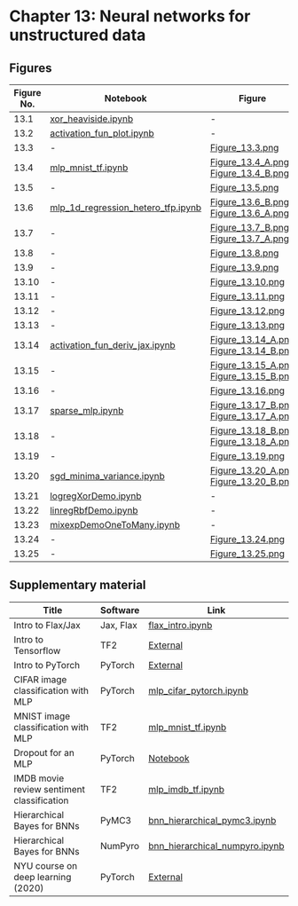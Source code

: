 
# Chapter 13: Neural networks for unstructured data

## Figures

|Figure No. | Notebook | Figure |
|--|--|--|
| 13.1 | [xor_heaviside.ipynb](xor_heaviside.ipynb) | - |
| 13.2 | [activation_fun_plot.ipynb](activation_fun_plot.ipynb) | - |
| 13.3 | - | [Figure_13.3.png](https://github.com/probml/pml-book/blob/main/book1-figures/Figure_13.3.png)<br/> |
| 13.4 | [mlp_mnist_tf.ipynb](mlp_mnist_tf.ipynb) | [Figure_13.4_A.png](https://github.com/probml/pml-book/blob/main/book1-figures/Figure_13.4_A.png)<br/>[Figure_13.4_B.png](https://github.com/probml/pml-book/blob/main/book1-figures/Figure_13.4_B.png)<br/> |
| 13.5 | - | [Figure_13.5.png](https://github.com/probml/pml-book/blob/main/book1-figures/Figure_13.5.png)<br/> |
| 13.6 | [mlp_1d_regression_hetero_tfp.ipynb](mlp_1d_regression_hetero_tfp.ipynb) | [Figure_13.6_B.png](https://github.com/probml/pml-book/blob/main/book1-figures/Figure_13.6_B.png)<br/>[Figure_13.6_A.png](https://github.com/probml/pml-book/blob/main/book1-figures/Figure_13.6_A.png)<br/> |
| 13.7 | - | [Figure_13.7_B.png](https://github.com/probml/pml-book/blob/main/book1-figures/Figure_13.7_B.png)<br/>[Figure_13.7_A.png](https://github.com/probml/pml-book/blob/main/book1-figures/Figure_13.7_A.png)<br/> |
| 13.8 | - | [Figure_13.8.png](https://github.com/probml/pml-book/blob/main/book1-figures/Figure_13.8.png)<br/> |
| 13.9 | - | [Figure_13.9.png](https://github.com/probml/pml-book/blob/main/book1-figures/Figure_13.9.png)<br/> |
| 13.10 | - | [Figure_13.10.png](https://github.com/probml/pml-book/blob/main/book1-figures/Figure_13.10.png)<br/> |
| 13.11 | - | [Figure_13.11.png](https://github.com/probml/pml-book/blob/main/book1-figures/Figure_13.11.png)<br/> |
| 13.12 | - | [Figure_13.12.png](https://github.com/probml/pml-book/blob/main/book1-figures/Figure_13.12.png)<br/> |
| 13.13 | - | [Figure_13.13.png](https://github.com/probml/pml-book/blob/main/book1-figures/Figure_13.13.png)<br/> |
| 13.14 | [activation_fun_deriv_jax.ipynb](activation_fun_deriv_jax.ipynb) | [Figure_13.14_A.png](https://github.com/probml/pml-book/blob/main/book1-figures/Figure_13.14_A.png)<br/>[Figure_13.14_B.png](https://github.com/probml/pml-book/blob/main/book1-figures/Figure_13.14_B.png)<br/> |
| 13.15 | - | [Figure_13.15_A.png](https://github.com/probml/pml-book/blob/main/book1-figures/Figure_13.15_A.png)<br/>[Figure_13.15_B.png](https://github.com/probml/pml-book/blob/main/book1-figures/Figure_13.15_B.png)<br/> |
| 13.16 | - | [Figure_13.16.png](https://github.com/probml/pml-book/blob/main/book1-figures/Figure_13.16.png)<br/> |
| 13.17 | [sparse_mlp.ipynb](sparse_mlp.ipynb) | [Figure_13.17_B.png](https://github.com/probml/pml-book/blob/main/book1-figures/Figure_13.17_B.png)<br/>[Figure_13.17_A.png](https://github.com/probml/pml-book/blob/main/book1-figures/Figure_13.17_A.png)<br/> |
| 13.18 | - | [Figure_13.18_B.png](https://github.com/probml/pml-book/blob/main/book1-figures/Figure_13.18_B.png)<br/>[Figure_13.18_A.png](https://github.com/probml/pml-book/blob/main/book1-figures/Figure_13.18_A.png)<br/> |
| 13.19 | - | [Figure_13.19.png](https://github.com/probml/pml-book/blob/main/book1-figures/Figure_13.19.png)<br/> |
| 13.20 | [sgd_minima_variance.ipynb](sgd_minima_variance.ipynb) | [Figure_13.20_A.png](https://github.com/probml/pml-book/blob/main/book1-figures/Figure_13.20_A.png)<br/>[Figure_13.20_B.png](https://github.com/probml/pml-book/blob/main/book1-figures/Figure_13.20_B.png)<br/> |
| 13.21 | [logregXorDemo.ipynb](logregXorDemo.ipynb) | - |
| 13.22 | [linregRbfDemo.ipynb](linregRbfDemo.ipynb) | - |
| 13.23 | [mixexpDemoOneToMany.ipynb](mixexpDemoOneToMany.ipynb) | - |
| 13.24 | - | [Figure_13.24.png](https://github.com/probml/pml-book/blob/main/book1-figures/Figure_13.24.png)<br/> |
| 13.25 | - | [Figure_13.25.png](https://github.com/probml/pml-book/blob/main/book1-figures/Figure_13.25.png)<br/> |

## Supplementary material

|Title|Software|Link|
-|-|-
|Intro to Flax/Jax|Jax, Flax|[flax_intro.ipynb](https://colab.research.google.com/github/probml/pyprobml/blob/master/notebooks/book1/13/flax_intro.ipynb)
|Intro to Tensorflow|TF2|[External](https://www.tensorflow.org/tutorials)
|Intro to PyTorch|PyTorch|[External](https://pytorch.org/tutorials/beginner/basics/intro.html)
|CIFAR image classification with MLP|PyTorch|[mlp_cifar_pytorch.ipynb](https://colab.research.google.com/github/probml/pyprobml/blob/master/notebooks/book1/13/mlp_cifar_pytorch.ipynb)
|MNIST image classification with MLP|TF2|[mlp_mnist_tf.ipynb](https://colab.research.google.com/github/probml/pyprobml/blob/master/notebooks/book1/13/mlp_mnist_tf.ipynb)
|Dropout for an MLP|PyTorch|[Notebook](https://colab.research.google.com/github/probml/probml-notebooks/blob/master/notebooks/dropout_mlp_torch.ipynb)
|IMDB movie review sentiment classification|TF2|[mlp_imdb_tf.ipynb](https://colab.research.google.com/github/probml/pyprobml/blob/master/notebooks/book1/13/mlp_imdb_tf.ipynb)
|Hierarchical Bayes for BNNs|PyMC3|[bnn_hierarchical_pymc3.ipynb](https://colab.research.google.com/github/probml/pyprobml/blob/master/notebooks/book1/13/bnn_hierarchical_pymc3.ipynb)
|Hierarchical Bayes for BNNs|NumPyro|[bnn_hierarchical_numpyro.ipynb](https://colab.research.google.com/github/probml/pyprobml/blob/master/notebooks/book1/13/bnn_hierarchical_numpyro.ipynb)
|NYU course on deep learning (2020)|PyTorch|[External](https://atcold.github.io/pytorch-Deep-Learning)